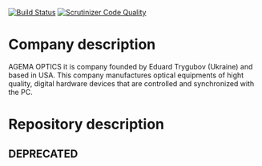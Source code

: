 [![Build Status](https://scrutinizer-ci.com/g/it-persona/Agema/badges/build.png?b=dev)](https://scrutinizer-ci.com/g/it-persona/Agema/build-status/dev)
[![Scrutinizer Code Quality](https://scrutinizer-ci.com/g/it-persona/Agema/badges/quality-score.png?b=dev)](https://scrutinizer-ci.com/g/it-persona/Agema/?branch=dev)

Company description
======================

AGEMA OPTICS it is company founded by Eduard Trygubov (Ukraine) and based in USA. This company manufactures optical equipments of hight quality, digital hardware devices that are controlled and synchronized with the PC.

Repository description
==========================

DEPRECATED
----------

